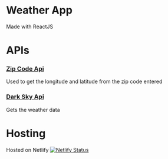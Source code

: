 # Weather App
Made with ReactJS

# APIs

### [Zip Code Api](https://www.zipcodeapi.com)
Used to get the longitude and latitude from the zip code entered

### [Dark Sky Api](https://darksky.net)
Gets the weather data

# Hosting 
Hosted on Netlify
[![Netlify Status](https://api.netlify.com/api/v1/badges/1d5a6144-f5f6-4ce8-b7cd-ad606f754762/deploy-status)](https://app.netlify.com/sites/reverent-turing-44c6ca/deploys)

